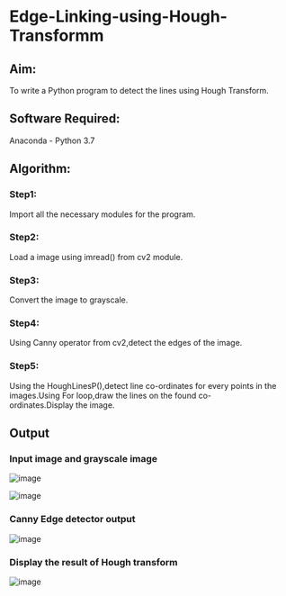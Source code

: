 # Edge-Linking-using-Hough-Transformm
## Aim:
To write a Python program to detect the lines using Hough Transform.

## Software Required:
Anaconda - Python 3.7

## Algorithm:
### Step1:
Import all the necessary modules for the program.

### Step2:
Load a image using imread() from cv2 module.

### Step3:
Convert the image to grayscale.

### Step4:
Using Canny operator from cv2,detect the edges of the image.

### Step5:
Using the HoughLinesP(),detect line co-ordinates for every points in the images.Using For loop,draw the lines on the found co-ordinates.Display the image.

## Output

### Input image and grayscale image

![image](https://github.com/user-attachments/assets/a76a2cb8-a21b-491a-b425-905e8d3db8b0)

![image](https://github.com/user-attachments/assets/e05b7276-57c8-459e-a01a-b69e9dd2cbfc)

### Canny Edge detector output

![image](https://github.com/user-attachments/assets/6b196d13-935d-4daf-8d6f-0fd6d73e7cef)

### Display the result of Hough transform

![image](https://github.com/user-attachments/assets/87c4c2fd-533f-4ac9-b970-364f2876cf51)
